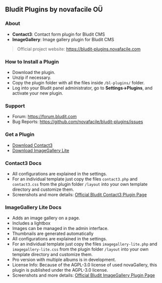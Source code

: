 ## Bludit Plugins by novafacile OÜ

### About

* **Contact3**: Contact form plugin for Bludit CMS
* **ImageGallery**: Image gallery plugin for Bludit CMS

> Official project website: https://bludit-plugins.novafacile.com

### How to Install a Plugin
- Download the plugin.
- Unzip if necessary.
- Copy the plugin folder with all the files inside `/bl-plugins/` folder.
- Log into your Bludit panel administrator, go to **Settings->Plugins**, and activate your new plugin.

### Support
- Forum: https://forum.bludit.com
- Bug Reports: https://github.com/novafacile/bludit-plugins/issues

### Get a Plugin

- [Download Contact3](https://download.novafacile.com/bludit-plugins/contact3.zip)
- [Download ImageGallery Lite](https://download.novafacile.com/bludit-plugins/imagegallery-lite.zip)

### Contact3 Docs

- All configurations are explained in the settings.
- For an individual template just copy the files `contact3.php` and `contact3.css` from the plugin folder `/layout` into your own template directory and customize them.
- Screenshots and more details: [Official Bludit Contact3 Plugin Page](https://bludit-plugins.com#contact3)

### ImageGallery Lite Docs

- Adds an image gallery on a page.
- Includes a lightbox
- Images can be managed in the admin interface.
- Thumbnails are generated automatically
- All configurations are explained in the settings.
- For an individual template just copy the files `imagegallery-lite.php` and `imagegallery-lite.css` from the plugin folder `/layout` into your own template directory and customize them.
- Pro version with multiple albums is in development.
- License Info: Because of the AGPL-3.0 license of used novaGallery, this plugin is published under the AGPL-3.0 license.
- Screenshots and more details: [Official Bludit ImageGallery Plugin Page](https://bludit-plugins.com#imagegallery)
